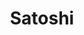 ---
template: TermDetailPage
title: Satoshi
description: The smallest unit of Bitcoin, equal to 0.00000001 BTC.
aliases: Satoshi, one Satoshi, Bitcoin
keywords: Satoshi, Satoshi Nakamoto, Bitcoin, Nakamoto
identities: 
    - slug: /identities/wael-ivie
      role: author
---
